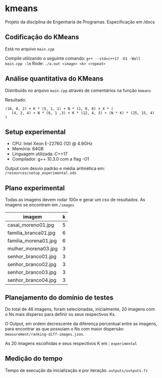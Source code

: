 # kmeans

Projeto da disciplina de Engenharia de Programas. Especificação em /docs

## Codificação do KMeans

Está no arquivo `main.cpp`

Compile utilizando o seguinte comando: `g++ --std=c++17 -O1 -Wall main.cpp -lm`
Rode: `./a.out <image> <k> <repeat>`

## Análise quantitativa do KMeans

Distribuído no arquivo `main.cpp` através de comentários na função `kmeans`

Resultado:

```
(10, 0, 2) + K * (5, 1, 1) + N * (1, 0, 0) + X * (
   (4, 2, 4) + N * (6, 1 ,3) + K * (12, 4, 3) + (N * K) * (25, 15, 4)
)
```

## Setup experimental

- CPU: Intel Xeon E-2276G (12) @ 4.9GHz
- Memória: 64GB
- Linguagem utilizada: C++17
- Compilador: g++ 10.3.0 com a flag -O1

Output com desvio padrão e média aritmética em: `/resources/setup_experimental.ods`

## Plano experimental

Todas as imagens devem rodar 100x e gerar um csv de resultados. As imagens se encontram em `/images`

| 	      imagem 		| 	    k    	|
| --------------------- |:-------------:|
|   casal_moreno01.jpg  |       5       |
| familia_branca01.jpg  |       6 	    |
| familia_morena01.jpg  |       6       |
|  mulher_morena03.jpg  |       3       |
|  senhor_branco01.jpg  |       3       |
|  senhor_branco02.jpg  |       3       |
|  senhor_branco03.jpg  |       3       |
|  senhor_branco04.jpg  |       3       |


## Planejamento do domínio de testes
 Do total de 46 imagens, foram selecionadas, inicialmente, 20 imagens com o Ns mais disperso para definir os seus respectivos Ks. 

O Output, em ordem decrescente da diferença percentual entre as imagens, para encontrar as que possuiam o Ns com maior dispersão: `measurement/ranking-diff-images.json`.

As 20 imagens escolhidas e seus respectivos K em : `experimental`

## Medição do tempo
Tempo de execução da inicialização e por iteração. `outputs/outputs.7z`

